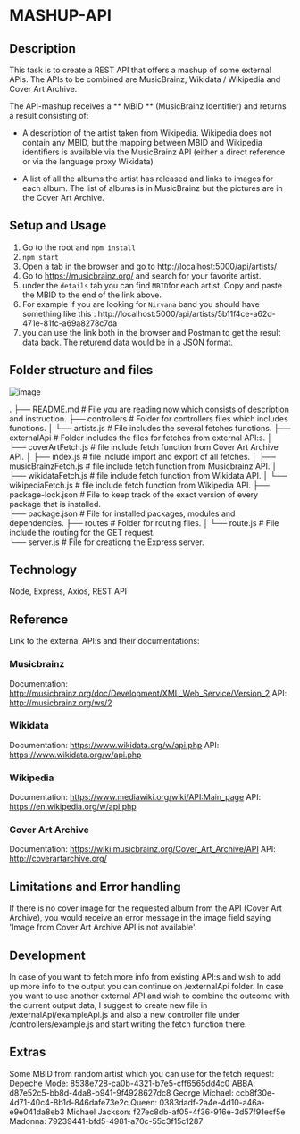 
# MASHUP-API

## Description
This task is to create a REST API that offers a mashup of some external APIs.
The APIs to be combined are MusicBrainz, Wikidata / Wikipedia and Cover Art Archive.

The API-mashup receives a ** MBID ** (MusicBrainz Identifier) ​​and returns a result consisting of:
		 					
- A description of the artist taken from Wikipedia. Wikipedia does not contain any MBID, but the mapping between MBID and Wikipedia identifiers is available via the MusicBrainz API (either a direct reference or via the language proxy Wikidata)
 
- A list of all the albums the artist has released and links to images for each album. The list of albums is in MusicBrainz but the pictures are in the Cover Art Archive.	

## Setup and Usage

1. Go to the root and `npm install`
2. `npm start`
3. Open a tab in the browser and go to http://localhost:5000/api/artists/
4. Go to https://musicbrainz.org/ and search for your favorite artist.
5. under the `details` tab you can find `MBID`for each artist. Copy and paste the MBID to the end of the link above.
6. For example if you are looking for `Nirvana` band you should have something like this : http://localhost:5000/api/artists/5b11f4ce-a62d-471e-81fc-a69a8278c7da
7. you can use the link both in the browser and Postman to get the result data back. The returend data would be in a JSON format.


## Folder structure and files 


![image](https://user-images.githubusercontent.com/57294217/153571267-74abf429-cf03-47f1-ac89-2ce294a4cebe.png)


.
├── README.md                   # File you are reading now which consists of description and instruction.
├── controllers                 # Folder for controllers files which includes functions. 
│   └── artists.js              # File includes the several fetches functions.
├── externalApi                 # Folder includes the files for fetches from external API:s.
│   ├── coverArtFetch.js        # file include fetch function from Cover Art Archive API.
│   ├── index.js                # file include import and export of all fetches.
│   ├── musicBrainzFetch.js     # file include fetch function from Musicbrainz API.
│   ├── wikidataFetch.js        # file include fetch function from Wikidata API.
│   └── wikipediaFetch.js       # file include fetch function from Wikipedia API.
├── package-lock.json           # File to keep track of the exact version of every package that is installed.           
├── package.json                # File for installed packages, modules and dependencies.
├── routes                      # Folder for routing files.
│   └── route.js                # File include the routing for the GET request.   
└── server.js                   # File for creationg the Express server.

## Technology 
Node, Express, Axios, REST API

## Reference

Link to the external API:s and their documentations:
### Musicbrainz
Documentation: http://musicbrainz.org/doc/Development/XML_Web_Service/Version_2
API: http://musicbrainz.org/ws/2

### Wikidata
Documentation: https://www.wikidata.org/w/api.php
API: https://www.wikidata.org/w/api.php

### Wikipedia
Documentation: https://www.mediawiki.org/wiki/API:Main_page
API: https://en.wikipedia.org/w/api.php

### Cover Art Archive
Documentation: https://wiki.musicbrainz.org/Cover_Art_Archive/API
API: http://coverartarchive.org/

## Limitations and Error handling
If there is no cover image for the requested album from the API (Cover Art Archive), you would receive an error message in the image field saying 'Image from Cover Art Archive API is not available'.

## Development
In case of you want to fetch more info from existing API:s and wish to add up more info to the output you can continue on /externalApi folder.
In case you want to use another external API and wish to combine the outcome with the current output data, I suggest to create new file in /externalApi/exampleApi.js and also a new controller file under /controllers/example.js and start writing the fetch function there.

## Extras
Some MBID from random artist which you can use for the fetch request: 
Depeche Mode: 8538e728-ca0b-4321-b7e5-cff6565dd4c0
ABBA: d87e52c5-bb8d-4da8-b941-9f4928627dc8
George Michael: ccb8f30e-4d71-40c4-8b1d-846dafe73e2c
Queen: 0383dadf-2a4e-4d10-a46a-e9e041da8eb3
Michael Jackson: f27ec8db-af05-4f36-916e-3d57f91ecf5e
Madonna: 79239441-bfd5-4981-a70c-55c3f15c1287
